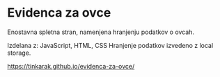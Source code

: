 # Evidenca za ovce
Enostavna spletna stran, namenjena hranjenju podatkov o ovcah. 

Izdelana z: JavaScript, HTML, CSS
Hranjenje podatkov izvedeno z local storage.

https://tinkarak.github.io/evidenca-za-ovce/
